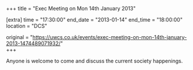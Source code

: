 +++
title = "Exec Meeting on Mon 14th January 2013"

[extra]
time = "17:30:00"
end_date = "2013-01-14"
end_time = "18:00:00"
location = "DCS"

original = "https://uwcs.co.uk/events/exec-meeting-on-mon-14th-january-2013-1474489071932/"    
+++

Anyone is welcome to come and discuss the current society happenings.

